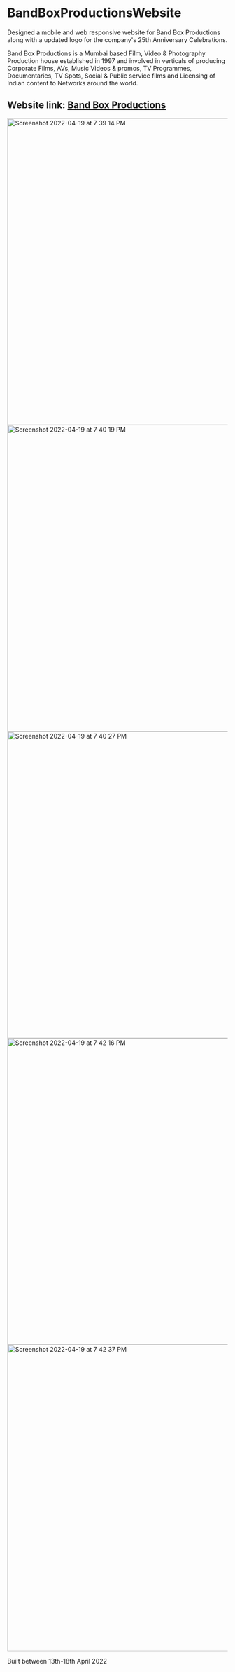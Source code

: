 # BandBoxProductionsWebsite
Designed a mobile and web responsive website for Band Box Productions along with a updated logo for the company's 25th Anniversary Celebrations.

Band Box Productions is a Mumbai based Film, Video & Photography Production house established in 1997 and involved in verticals of producing Corporate Films, AVs, Music Videos & promos, TV Programmes, Documentaries, TV Spots, Social & Public service films and Licensing of Indian content to Networks around the world.
## Website link: [Band Box Productions](https://www.bandboxproductions.com)

<img width="700" alt="Screenshot 2022-04-19 at 7 39 14 PM" src="https://user-images.githubusercontent.com/64074709/164023588-3bf05c4c-95da-4cf4-9fda-008150eb23d4.png">
<img width="700" alt="Screenshot 2022-04-19 at 7 40 19 PM" src="https://user-images.githubusercontent.com/64074709/164023596-fd5038f1-92fa-4ecc-9628-2034250d9db2.png">
<img width="700" alt="Screenshot 2022-04-19 at 7 40 27 PM" src="https://user-images.githubusercontent.com/64074709/164023604-7f335893-2311-4a5d-833e-58980a4d0720.png">
<img width="700" alt="Screenshot 2022-04-19 at 7 42 16 PM" src="https://user-images.githubusercontent.com/64074709/164023837-6bbc2705-36cc-413a-a46f-eb0e4c74bc26.png">
<img width="700" alt="Screenshot 2022-04-19 at 7 42 37 PM" src="https://user-images.githubusercontent.com/64074709/164023903-6eea762c-c9b1-4683-bc4c-d9092ba9db49.png">

Built between 13th-18th April 2022
